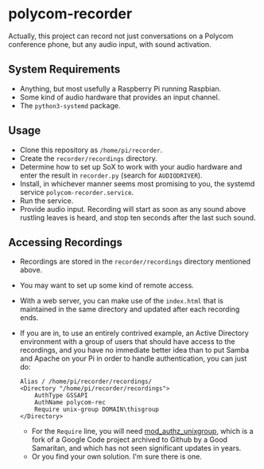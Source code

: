 # polycom-recorder

Actually, this project can record not just conversations on a Polycom
conference phone, but any audio input, with sound activation.

## System Requirements

* Anything, but most usefully a  Raspberry Pi running Raspbian.
* Some kind of audio hardware that provides an input channel.
* The `python3-systemd` package.

## Usage

* Clone this repository as `/home/pi/recorder`.
* Create the `recorder/recordings` directory.
* Determine how to set up SoX to work with your audio hardware and
  enter the result in `recorder.py` (search for `AUDIODRIVER`).
* Install, in whichever manner seems most promising to you, the systemd service
  `polycom-recorder.service`.
* Run the service.
* Provide audio input. Recording will start as soon as any sound above rustling
  leaves is heard, and stop ten seconds after the last such sound.
  
## Accessing Recordings

* Recordings are stored in the `recorder/recordings` directory mentioned above.
* You may want to set up some kind of remote access.
* With a web server, you can make use of the `index.html` that is maintained in
  the same directory and updated after each recording ends.
* If you are in, to use an entirely contrived example, an Active Directory
  environment with a group of users that should have access to the recordings,
  and you have no immediate better idea than to put Samba and Apache on your
  Pi in order to handle authentication, you can just do:
  
      Alias / /home/pi/recorder/recordings/
      <Directory "/home/pi/recorder/recordings">
          AuthType GSSAPI
          AuthName polycom-rec
          Require unix-group DOMAIN\thisgroup
      </Directory>
      
  * For the `Require` line, you will need [mod_authz_unixgroup](https://github.com/chrullrich/mod_authz_unixgroup),
    which is a fork of a Google Code project archived to Github by a Good
    Samaritan, and which has not seen significant updates in years.
  * Or you find your own solution. I'm sure there is one.
